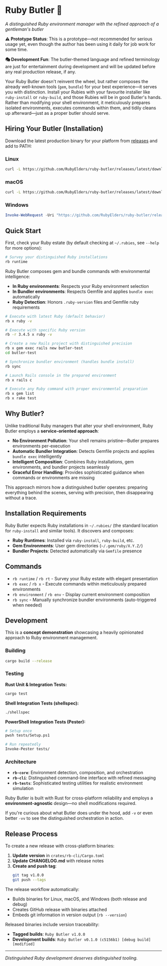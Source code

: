 # Ruby Butler 🎩

*A distinguished Ruby environment manager with the refined approach of a gentleman's butler*

**⚠️ Prototype Status**: This is a prototype—not recommended for serious usage yet, even though the author has been using it daily for job work for some time.

**🎭 Development Fun**: The butler-themed language and refined terminology are just for entertainment during development and will be updated before any real production release, if any.

Your Ruby Butler doesn't reinvent the wheel, but rather composes the already well-known tools (`gem`, `bundle`) for your best experience—it serves you with distinction. Install your Rubies with your favourite installer like `ruby-install` or `ruby-build`, and those Rubies will be in good Butler's hands. Rather than modifying your shell environment, it meticulously prepares isolated environments, executes commands within them, and tidily cleans up afterward—just as a proper butler should serve.

## Hiring Your Butler (Installation)

Download the latest production binary for your platform from [releases](https://github.com/RubyElders/ruby-butler/releases) and add to PATH:

### Linux
```bash
curl -L https://github.com/RubyElders/ruby-butler/releases/latest/download/rb-linux -o ~/.local/bin/rb && chmod +x ~/.local/bin/rb
```

### macOS
```bash
curl -L https://github.com/RubyElders/ruby-butler/releases/latest/download/rb-macos -o ~/.local/bin/rb && chmod +x ~/.local/bin/rb
```

### Windows
```powershell
Invoke-WebRequest -Uri "https://github.com/RubyElders/ruby-butler/releases/latest/download/rb-windows.exe" -OutFile "$env:USERPROFILE\AppData\Local\Microsoft\WindowsApps\rb.exe"
```

## Quick Start

First, check your Ruby estate (by default checking at `~/.rubies`, see `--help` for more options):

```bash
# Survey your distinguished Ruby installations
rb runtime
```

Ruby Butler composes gem and bundle commands with environmental intelligence:

- **In Ruby environments**: Respects your Ruby environment selection
- **In Bundler environments**: Respects Gemfile and applies `bundle exec` automatically  
- **Ruby Detection**: Honors `.ruby-version` files and Gemfile ruby requirements

```bash
# Execute with latest Ruby (default behavior)
rb x ruby -v

# Execute with specific Ruby version
rb -r 3.4.5 x ruby -v

# Create a new Rails project with distinguished precision
rb x gem exec rails new butler-test
cd butler-test

# Synchronize bundler environment (handles bundle install)
rb sync

# Launch Rails console in the prepared environment  
rb x rails c

# Execute any Ruby command with proper environmental preparation
rb x gem list
rb x rake test
```

## Why Butler?

Unlike traditional Ruby managers that alter your shell environment, Ruby Butler employs a **service-oriented approach**:

- **No Environment Pollution**: Your shell remains pristine—Butler prepares environments per-execution
- **Automatic Bundler Integration**: Detects Gemfile projects and applies `bundle exec` intelligently  
- **Intelligent Composition**: Combines Ruby installations, gem environments, and bundler projects seamlessly
- **Graceful Error Handling**: Provides sophisticated guidance when commands or environments are missing

This approach mirrors how a distinguished butler operates: preparing everything behind the scenes, serving with precision, then disappearing without a trace.

## Installation Requirements

Ruby Butler expects Ruby installations in `~/.rubies/` (the standard location for `ruby-install` and similar tools). It discovers and composes:

- **Ruby Runtimes**: Installed via `ruby-install`, `ruby-build`, etc.
- **Gem Environments**: User gem directories (`~/.gem/ruby/X.Y.Z/`)  
- **Bundler Projects**: Detected automatically via `Gemfile` presence

## Commands

- `rb runtime` / `rb rt` - Survey your Ruby estate with elegant presentation
- `rb exec` / `rb x` - Execute commands within meticulously prepared environments
- `rb environment` / `rb env` - Display current environment composition
- `rb sync` - Manually synchronize bundler environments (auto-triggered when needed)

## Development

This is a **concept demonstration** showcasing a heavily opinionated approach to Ruby environment management.

### Building
```bash
cargo build --release
```

### Testing

**Rust Unit & Integration Tests:**
```bash
cargo test
```

**Shell Integration Tests (shellspec):**
```bash
./shellspec
```

**PowerShell Integration Tests (Pester):**
```bash
# Setup once
pwsh tests/Setup.ps1

# Run repeatedly  
Invoke-Pester tests/
```

### Architecture

- **`rb-core`**: Environment detection, composition, and orchestration
- **`rb-cli`**: Distinguished command-line interface with refined messaging
- **`rb-tests`**: Sophisticated testing utilities for realistic environment simulation

Ruby Butler is built with Rust for cross-platform reliability and employs a **environment-agnostic** design—no shell modifications required.

If you're curious about what Butler does under the hood, add `-v` or even better `-vv` to see the distinguished orchestration in action.

## Release Process

To create a new release with cross-platform binaries:

1. **Update version** in `crates/rb-cli/Cargo.toml`
2. **Update CHANGELOG.md** with release notes
3. **Create and push tag**:
   ```bash
   git tag v1.0.0
   git push --tags
   ```

The release workflow automatically:
- Builds binaries for Linux, macOS, and Windows (both release and debug)
- Creates GitHub release with binaries attached
- Embeds git information in version output (`rb --version`)

Released binaries include version traceability:
- **Tagged builds**: `Ruby Butler v1.0.0`
- **Development builds**: `Ruby Butler v0.1.0 (c5156b1) [debug build] [modified]`

---

*Distinguished Ruby development deserves distinguished tooling.*
